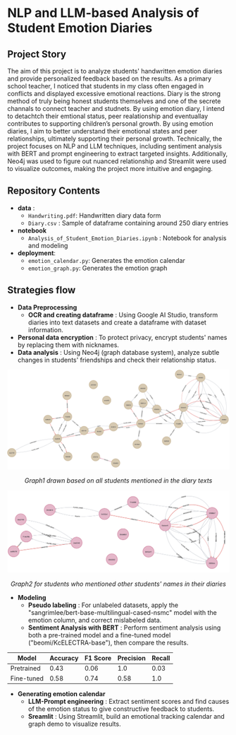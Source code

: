 # NLP and LLM-based Analysis of Student Emotion Diaries

## Project Story
The aim of this project is to analyze students' handwritten emotion diaries and provide personalized feedback based on the results. 
As a primary school teacher, I noticed that students in my class often engaged in conflicts and displayed excessive emotional reactions. Diary is the strong method of truly being honest students themselves and one of the secrete channals to connect teacher and studnets. By using emotion diary, I intend to detachtch their emtional status, peer realationship and eventuallay contributes to supporting children’s personal growth. By using emotion diaries, I aim to better understand their emotional states and peer relationships, ultimately supporting their personal growth. Technically, the project focuses on NLP and LLM techniques, including sentiment analysis with BERT and prompt engineering to extract targeted insights. Additionally, Neo4j was used to figure out nuanced relationship and Streamlit were used to visualize outcomes, making the project more intuitive and engaging.

## Repository Contents
- **data** :
  - `Handwriting.pdf`: Handwritten diary data form
  - `Diary.csv` : Sample of dataframe containing around 250 diary entries  
- **notebook**
  - `Analysis_of_Student_Emotion_Diaries.ipynb` : Notebook for analysis and modeling
- **deployment**:
   - `emotion_calendar.py`: Generates the emotion calendar
   - `emotion_graph.py`: Generates the emotion graph

  
## Strategies flow
- **Data Preprocessing**
  - **OCR and creating dataframe** : Using Google AI Studio, transform diaries into text datasets and create a dataframe with dataset information.
- **Personal data encryption** : To protect privacy, encrypt students' names by replacing them with nicknames.
- **Data analysis** : Using Neo4j (graph database system), analyze subtle changes in students' friendships and check their relationship status.
  
<p align="center">
  <img src="assets/Neo4jgraph1.png" width="600" alt="Project Logo">
</p>
<p align="center"><em>Graph1 drawn based on all students mentioned in the diary texts</em></p>


<p align="center">
  <img src="assets/Neo4graph2.png" width="600" alt="Project Logo">
</p>
<p align="center"><em>Graph2 for students who mentioned other students' names in their diaries</em></p>


- **Modeling**
  - **Pseudo labeling** : For unlabeled datasets, apply the "sangrimlee/bert-base-multilingual-cased-nsmc" model with the emotion column, and correct mislabeled data.
  - **Sentiment Analysis with BERT** : Perform sentiment analysis using both a pre-trained model and a fine-tuned model ("beomi/KcELECTRA-base"), then compare the results.
    
<div align="center">
  
| Model        | Accuracy | F1 Score | Precision | Recall |
|--------------|----------|----------|-----------|--------|
| Pretrained   | 0.43     | 0.06     | 1.0       | 0.03   |
| Fine-tuned   | 0.58     | 0.74     | 0.58      | 1.0    |

</div>

- **Generating emotion calendar**
  - **LLM-Prompt engineering** : Extract sentiment scores and find causes of the emotion status to give constructive feedback to students.
  - **Sreamlit** : Using Streamlit, build an emotional tracking calendar and graph demo to visualize results.
    

  

